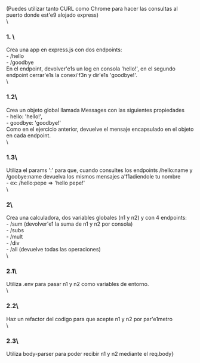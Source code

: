 
(Puedes utilizar tanto CURL como Chrome para hacer las consultas al puerto donde est\'e9 alojado express)\
\
### 1. \
Crea una app en express.js con dos endpoints:\
    - /hello\
    - /goodbye\
En el endpoint, devolver\'e1s un log en consola 'hello!', en el segundo endpoint cerrar\'e1s la conexi\'f3n y dir\'e1s 'goodbye!'.\
\
### 1.2\
Crea un objeto global llamada Messages con las siguientes propiedades\
    - hello: 'hello!',\
    - goodbye: 'goodbye!'\
Como en el ejercicio anterior, devuelve el mensaje encapsulado en el objeto en cada endpoint.\
\
### 1.3\
Utiliza el params ':' para que, cuando consultes los endpoints /hello:name y /goobye:name devuelva los mismos mensajes a\'f1adiendole tu nombre\
    - ex: /hello:pepe => 'hello pepe!'\
\
### 2\
Crea una calculadora, dos variables globales (n1 y n2) y con 4 endpoints:\
    - /sum (devolver\'e1 la suma de n1 y n2 por consola)\
    - /subs\
    - /mult\
    - /div\
    - /all (devuelve todas las operaciones)\
\
### 2.1\
Utiliza .env para pasar n1 y n2 como variables de entorno.\
\
### 2.2\
Haz un refactor del codigo para que acepte n1 y n2 por par\'e1metro\
\
### 2.3\
Utiliza body-parser para poder recibir n1 y n2 mediante el req.body}